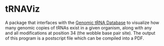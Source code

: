 # tRNAViz

A package that interfaces with the [Genomic tRNA Database](http://gtrnadb.ucsc.edu) to visualize how many genomic copies of tRNAs exist in a given organism, along with any and all modifications at position 34 (the wobble base pair site). The output of this program is a postscript file which can be compiled into a PDF.
